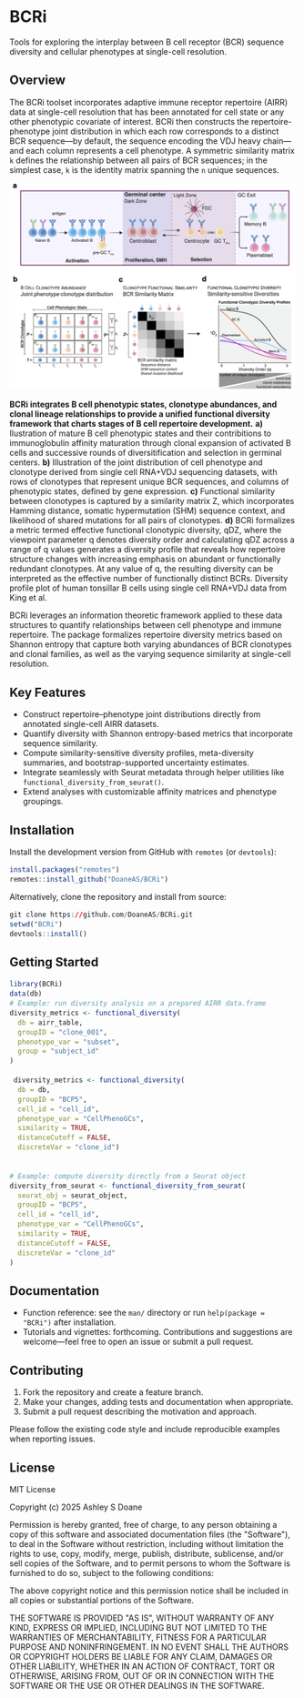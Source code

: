 # BCRi

Tools for exploring the interplay between B cell receptor (BCR) sequence diversity and cellular phenotypes at single-cell resolution.

## Overview

The BCRi toolset incorporates adaptive immune receptor repertoire (AIRR) data at single-cell resolution that has been annotated for cell state or any other phenotypic covariate of interest. BCRi then constructs the repertoire-phenotype joint distribution in which each row corresponds to a distinct BCR sequence—by default, the sequence encoding the VDJ heavy chain—and each column represents a cell phenotype. A symmetric similarity matrix `k` defines the relationship between all pairs of BCR sequences; in the simplest case, `k` is the identity matrix spanning the `n` unique sequences.

![Graphical abstract of the BCRi method](inst/extdata/sketch.png)

**BCRi integrates B cell phenotypic states, clonotype abundances, and clonal lineage relationships to
provide a unified functional diversity framework that charts stages of B cell repertoire development.**
**a)** Ilustration of mature B cell phenotypic states and their contribitions to immunoglobulin affinity maturation
through clonal expansion of activated B cells and successive rounds of diversitification and selection in
germinal centers. **b)** Illustration of the joint distribution of cell phenotype and clonotype derived from single
cell RNA+VDJ sequencing datasets, with rows of clonotypes that represent unique BCR sequences, and
columns of phenotypic states, defined by gene expression. **c)** Functional similarity between clonotypes is
captured by a similarity matrix Z, which incorporates Hamming distance, somatic hypermutation (SHM)
sequence context, and likelihood of shared mutations for all pairs of clonotypes. **d)** BCRi formalizes a metric
termed effective functional clonotypic diversity, qDZ, where the viewpoint parameter q denotes diversity
order and calculating qDZ across a range of q values generates a diversity profile that reveals how repertoire
structure changes with increasing emphasis on abundant or functionally redundant clonotypes. At any value
of q, the resulting diversity can be interpreted as the effective number of functionally distinct BCRs. Diversity
profile plot of human tonsillar B cells using single cell RNA+VDJ data from King et al.

BCRi leverages an information theoretic framework applied to these data structures to quantify relationships between cell phenotype and immune repertoire. The package formalizes repertoire diversity metrics based on Shannon entropy that capture both varying abundances of BCR clonotypes and clonal families, as well as the varying sequence similarity at single-cell resolution.

## Key Features

- Construct repertoire–phenotype joint distributions directly from annotated single-cell AIRR datasets.
- Quantify diversity with Shannon entropy-based metrics that incorporate sequence similarity.
- Compute similarity-sensitive diversity profiles, meta-diversity summaries, and bootstrap-supported uncertainty estimates.
- Integrate seamlessly with Seurat metadata through helper utilities like `functional_diversity_from_seurat()`.
- Extend analyses with customizable affinity matrices and phenotype groupings.

## Installation

Install the development version from GitHub with `remotes` (or `devtools`):

```r
install.packages("remotes")
remotes::install_github("DoaneAS/BCRi")
```

Alternatively, clone the repository and install from source:

```r
git clone https://github.com/DoaneAS/BCRi.git
setwd("BCRi")
devtools::install()
```

## Getting Started

```r
library(BCRi)
data(db)
# Example: run diversity analysis on a prepared AIRR data.frame
diversity_metrics <- functional_diversity(
  db = airr_table,
  groupID = "clone_001",
  phenotype_var = "subset",
  group = "subject_id"
)

 diversity_metrics <- functional_diversity(
  db = db, 
  groupID = "BCP5", 
  cell_id = "cell_id", 
  phenotype_var = "CellPhenoGCs", 
  similarity = TRUE, 
  distanceCutoff = FALSE, 
  discreteVar = "clone_id")


# Example: compute diversity directly from a Seurat object
diversity_from_seurat <- functional_diversity_from_seurat(
  seurat_obj = seurat_object,
  groupID = "BCP5", 
  cell_id = "cell_id", 
  phenotype_var = "CellPhenoGCs", 
  similarity = TRUE, 
  distanceCutoff = FALSE, 
  discreteVar = "clone_id"
)
```

## Documentation

- Function reference: see the `man/` directory or run `help(package = "BCRi")` after installation.
- Tutorials and vignettes: forthcoming. Contributions and suggestions are welcome—feel free to open an issue or submit a pull request.

## Contributing

1. Fork the repository and create a feature branch.
2. Make your changes, adding tests and documentation when appropriate.
3. Submit a pull request describing the motivation and approach.

Please follow the existing code style and include reproducible examples when reporting issues.

## License

MIT License

Copyright (c) 2025 Ashley S Doane

Permission is hereby granted, free of charge, to any person obtaining a copy
of this software and associated documentation files (the "Software"), to deal
in the Software without restriction, including without limitation the rights
to use, copy, modify, merge, publish, distribute, sublicense, and/or sell
copies of the Software, and to permit persons to whom the Software is
furnished to do so, subject to the following conditions:

The above copyright notice and this permission notice shall be included in all
copies or substantial portions of the Software.

THE SOFTWARE IS PROVIDED "AS IS", WITHOUT WARRANTY OF ANY KIND, EXPRESS OR
IMPLIED, INCLUDING BUT NOT LIMITED TO THE WARRANTIES OF MERCHANTABILITY,
FITNESS FOR A PARTICULAR PURPOSE AND NONINFRINGEMENT. IN NO EVENT SHALL THE
AUTHORS OR COPYRIGHT HOLDERS BE LIABLE FOR ANY CLAIM, DAMAGES OR OTHER
LIABILITY, WHETHER IN AN ACTION OF CONTRACT, TORT OR OTHERWISE, ARISING FROM,
OUT OF OR IN CONNECTION WITH THE SOFTWARE OR THE USE OR OTHER DEALINGS IN THE
SOFTWARE.
